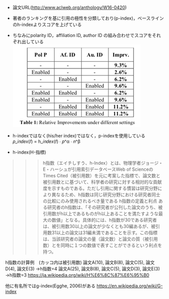 - 論文URL(http://www.aclweb.org/anthology/W16-0420)
- 著者のランキングを基に引用の極性を分類しており(p-index)，ベースラインのh-indexよりスコアを上げている
- ちなみにpolarity ID，affiliation ID, author ID の組み合わせでスコアをそれぞれ出している
![table1](../image/001.png)
- h-indexではなく(his/her index)ではなく，p-indexを使用している𝑝_𝑖𝑛𝑑𝑒𝑥(𝑓) = h_𝑖𝑛𝑑𝑒𝑥(𝑓) ∙ 𝑝^α ∙ 𝑛^β

- h-index(H-指標)
>>>h指数（エイチしすう、h-Index）とは、物理学者ジョージ・E・ハーシュが引用索引データベースWeb of ScienceのTimes Cited（被引用数）を元に考案した指標で、論文数と被引用数とに基づいて、科学者の研究に対する相対的な貢献度を示すものである。ただし引用に関する慣習は研究分野により異なるため、h指数は同じ研究分野における研究者同士の比較にのみ使用されるべき量である
h指数の定義と利点
ある研究者のh指数は、「その研究者が公刊した論文のうち、被引用数がh以上であるものがh以上あることを満たすような最大の数値」となる。具体的には、h指数が30である研究者は、被引用数30以上の論文が少なくとも30編あるが、被引用数31以上の論文は31編未満であることを示す。この指標は、当該研究者の論文の量（論文数）と論文の質（被引用数）とを同時に１つの数値で表すことができるという利点を持つ。

h指数の計算例　(カッコ内は被引用数)
論文A(10), 論文B(8), 論文C(5), 論文D(4), 論文E(3) →h指数=4
論文A(25), 論文B(8), 論文C(5), 論文D(3), 論文E(3) →h指数=3
https://ja.wikipedia.org/wiki/H%E6%8C%87%E6%95%B0

他に有名所ではg-index(Egghe, 2006)がある
https://en.wikipedia.org/wiki/G-index
